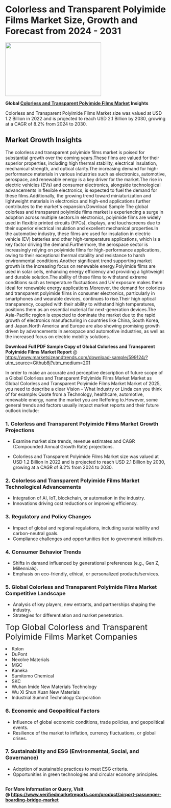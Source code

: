 <H1>Colorless and Transparent Polyimide Films Market Size, Growth and Forecast from 2024 - 2031</H1><img class="aligncenter size-medium wp-image-584254" src="https://thirdeyenews.in/wp-content/uploads/2024/09/Global-Market-Research-300x168.jpeg" alt="" width="300" height="168" /><p><strong>Global&nbsp;<a href="https://www.marketsizeandtrends.com/download-sample/599124/?utm_source=Github8j?utm_medium=201">Colorless and Transparent Polyimide Films Market</a> Insights</strong></p><p>Colorless and Transparent Polyimide Films Market size was valued at USD 1.2 Billion in 2022 and is projected to reach USD 2.1 Billion by 2030, growing at a CAGR of 8.2% from 2024 to 2030.</p><p><h2>Market Growth Insights</h2> The colorless and transparent polyimide films market is poised for substantial growth over the coming years.These films are valued for their superior properties, including high thermal stability, electrical insulation, mechanical strength, and optical clarity.The increasing demand for high-performance materials in various industries such as electronics, automotive, aerospace, and renewable energy is a key driver for the market.The rise in electric vehicles (EVs) and consumer electronics, alongside technological advancements in flexible electronics, is expected to fuel the demand for these films.Additionally, the growing trend toward miniaturization and lightweight materials in electronics and high-end applications further contributes to the market's expansion.Download Sample The global colorless and transparent polyimide films market is experiencing a surge in adoption across multiple sectors.In electronics, polyimide films are widely used in flexible printed circuits (FPCs), displays, and touchscreens due to their superior electrical insulation and excellent mechanical properties.In the automotive industry, these films are used for insulation in electric vehicle (EV) batteries and other high-temperature applications, which is a key factor driving the demand.Furthermore, the aerospace sector is increasingly relying on polyimide films for high-performance applications, owing to their exceptional thermal stability and resistance to harsh environmental conditions.Another significant trend supporting market growth is the increasing focus on renewable energy.Polyimide films are used in solar cells, enhancing energy efficiency and providing a lightweight and durable solution.The ability of these films to withstand extreme conditions such as temperature fluctuations and UV exposure makes them ideal for renewable energy applications.Moreover, the demand for colorless and transparent polyimide films in consumer electronics, particularly in smartphones and wearable devices, continues to rise.Their high optical transparency, coupled with their ability to withstand high temperatures, positions them as an essential material for next-generation devices.The Asia-Pacific region is expected to dominate the market due to the rapid growth of electronics manufacturing in countries like China, South Korea, and Japan.North America and Europe are also showing promising growth driven by advancements in aerospace and automotive industries, as well as the increased focus on electric mobility solutions.</p><p><span class=""><strong>Download Full PDF Sample Copy of Global Colorless and Transparent Polyimide Films Market Report</strong> @ <a href="https://www.marketsizeandtrends.com/download-sample/599124/?utm_source=Github8j?utm_medium=201" target="_blank">https://www.marketsizeandtrends.com/download-sample/599124/?utm_source=Github8j?utm_medium=201</a></span></p><p>In order to make an accurate and perceptive description of future scope of a Global&nbsp;Colorless and Transparent Polyimide Films Market Market as Global&nbsp;Colorless and Transparent Polyimide Films Market Market of 2025, you need to describe a clear Vision &ndash; What Industry or Linda can you think of for example: Quote from a Technology, healthcare, automotive, renewable energy, name the market you are Reffering to.However, some general trends and factors usually impact market reports and their future outlook include:</p><h3>1.&nbsp;<strong>Colorless and Transparent Polyimide Films Market Growth Projections</strong></h3><ul><li>Examine market size trends, revenue estimates and CAGR (Compounded Annual Growth Rate) projections.</li><li><p>Colorless and Transparent Polyimide Films Market size was valued at USD 1.2 Billion in 2022 and is projected to reach USD 2.1 Billion by 2030, growing at a CAGR of 8.2% from 2024 to 2030.</p></li></ul><h3>2.&nbsp;<strong>Colorless and Transparent Polyimide Films Market Technological Advancements</strong></h3><ul><li>Integration of AI, IoT, blockchain, or automation in the industry.</li><li>Innovations driving cost reductions or improving efficiency.</li></ul><h3>3.&nbsp;<strong>Regulatory and Policy Changes</strong></h3><ul><li>Impact of global and regional regulations, including sustainability and carbon-neutral goals.</li><li>Compliance challenges and opportunities tied to government initiatives.</li></ul><h3>4.&nbsp;<strong>Consumer Behavior Trends</strong></h3><ul><li>Shifts in demand influenced by generational preferences (e.g., Gen Z, Millennials).</li><li>Emphasis on eco-friendly, ethical, or personalized products/services.</li></ul><h3>5.&nbsp;<strong>Global Colorless and Transparent Polyimide Films Market Competitive Landscape</strong></h3><ul><li>Analysis of key players, new entrants, and partnerships shaping the industry.</li><li>Strategies for differentiation and market penetration.</li></ul><p data-pm-slice="1 1 []"><span style="color: inherit; font-family: inherit; font-size: 25px;">Top Global Colorless and Transparent Polyimide Films Market Companies</span></p><div class="" data-test-id=""><p><li>Kolon</li><li> DuPont</li><li> Nexolve Materials</li><li> MGC</li><li> Kaneka</li><li> Sumitomo Chemical</li><li> SKC</li><li> Wuhan Imide New Materials Technology</li><li> Wu Xi Shun Xuan New Materials</li><li> Industrial Summit Technology Corporation</li></p></div><h3>6.&nbsp;<strong>Economic and Geopolitical Factors</strong></h3><ul><li>Influence of global economic conditions, trade policies, and geopolitical events.</li><li>Resilience of the market to inflation, currency fluctuations, or global crises.</li></ul><h3>7.&nbsp;<strong>Sustainability and ESG (Environmental, Social, and Governance)</strong></h3><ul><li>Adoption of sustainable practices to meet ESG criteria.</li><li>Opportunities in green technologies and circular economy principles.</li></ul><h2><strong style="font-size: 14px;">For More Information or Query, Visit @&nbsp;</strong><a style="background-color: #ffffff; font-size: 14px;" href="https://www.marketsizeandtrends.com/report/colorless-and-transparent-polyimide-films-market/" target="_blank">https://www.verifiedmarketreports.com/product/airport-passenger-boarding-bridge-market</a></h2>